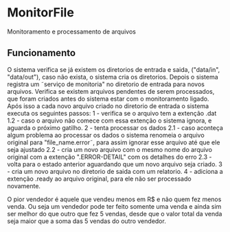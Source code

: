 # MonitorFile
Monitoramento e processamento de arquivos

## Funcionamento
O sistema verifica se já existem os diretorios de entrada e saida, ("data/in", "data/out"),
caso não exista, o sistema cria os diretorios.
Depois o sistema registra um ˜serviço de monitoria" no diretorio de entrada para novos arquivos.
Verifica se existem arquivos pendentes de serem processados, que foram criados antes do sistema estar com o monitoramento ligado.
Após isso a cada novo arquivo criado no diretorio de entrada o sistema executa os seguintes passos:
1 - verifica se o arquivo tem a extenção .dat
    1.2 - caso o arquivo não comece com essa extenção o sistema ignora, e aguarda o próximo gatilho.
2 - tenta processar os dados
    2.1 - caso aconteça algum problema ao processar os dados
    o sistema renomeia o arquivo original para "file_name.error˜, para assim ignorar esse arquivo até que ele seja ajustado
    2.2 - cria um novo arquivo com o mesmo nome do arquivo original com a extenção ".ERROR-DETAIL"
    com os detalhes do erro
    2.3 - volta para o estado anterior aguardando que um novo arquivo seja criado.
3 - cria um novo arquivo no diretorio de saida com um relatorio.
4 - adiciona a extenção .ready ao arquivo original, para ele não ser processado novamente.


O pior vendedor é aquele que vendeu menos em R$ e não quem fez menos venda.
Ou seja um vendedor pode ter feito somente uma venda e ainda sim ser melhor do que outro que fez 5 vendas, desde que o valor total da venda seja maior que a soma das 5 vendas do outro vendedor.
